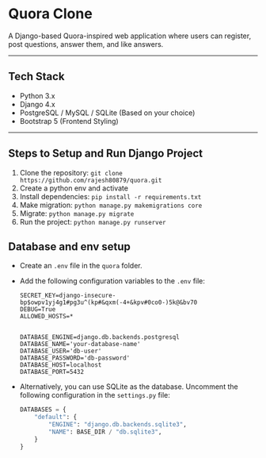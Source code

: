 # Quora Clone

A Django-based Quora-inspired web application where users can register, post questions, answer them, and like answers.

---

## Tech Stack
- Python 3.x
- Django 4.x
- PostgreSQL / MySQL / SQLite (Based on your choice)
- Bootstrap 5 (Frontend Styling)

---

## Steps to Setup and Run Django Project

1. Clone the repository: `git clone https://github.com/rajesh80879/quora.git`
2. Create a python env and activate 
3. Install dependencies: `pip install -r requirements.txt`
4. Make migration:  `python manage.py makemigrations core`
5. Migrate:  `python manage.py migrate`
6. Run the project:  `python manage.py runserver`

## Database and env setup

- Create an `.env` file in the `quora` folder.

- Add the following configuration variables to the `.env` file:

    ```plaintext
    SECRET_KEY=django-insecure-bp$owpv1yj4g1#pg3u^(kp#&qxm(-4+&kpv#0co0-)5k@&bv70
    DEBUG=True
    ALLOWED_HOSTS=*


    DATABASE_ENGINE=django.db.backends.postgresql
    DATABASE_NAME='your-database-name'
    DATABASE_USER='db-user'
    DATABASE_PASSWORD='db-password'
    DATABASE_HOST=localhost
    DATABASE_PORT=5432
    ```

- Alternatively, you can use SQLite as the database. Uncomment the following configuration in the `settings.py` file:

    ```python
    DATABASES = {
        "default": {
            "ENGINE": "django.db.backends.sqlite3",
            "NAME": BASE_DIR / "db.sqlite3",
        }
    }
    ```
